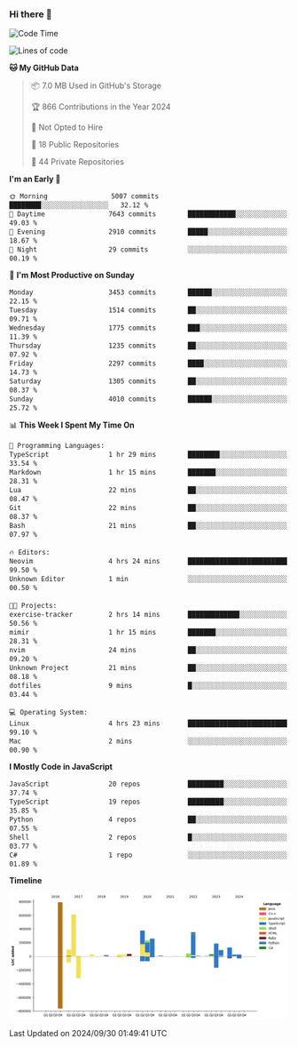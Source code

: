 ### Hi there 👋

<!--
**Clumsy-Coder/Clumsy-Coder** is a ✨ _special_ ✨ repository because its `README.md` (this file) appears on your GitHub profile.

Here are some ideas to get you started:

- 🔭 I’m currently working on ...
- 🌱 I’m currently learning ...
- 👯 I’m looking to collaborate on ...
- 🤔 I’m looking for help with ...
- 💬 Ask me about ...
- 📫 How to reach me: ...
- 😄 Pronouns: ...
- ⚡ Fun fact: ...
-->

<!-- anmol098/waka-readme-stats -->
<!--START_SECTION:waka-->
![Code Time](http://img.shields.io/badge/Code%20Time-895%20hrs%2055%20mins-blue)

![Lines of code](https://img.shields.io/badge/From%20Hello%20World%20I%27ve%20Written-3.4%20million%20lines%20of%20code-blue)

**🐱 My GitHub Data** 

> 📦 7.0 MB Used in GitHub's Storage 
 > 
> 🏆 866 Contributions in the Year 2024
 > 
> 🚫 Not Opted to Hire
 > 
> 📜 18 Public Repositories 
 > 
> 🔑 44 Private Repositories 
 > 
**I'm an Early 🐤** 

```text
🌞 Morning                5007 commits        ████████░░░░░░░░░░░░░░░░░   32.12 % 
🌆 Daytime                7643 commits        ████████████░░░░░░░░░░░░░   49.03 % 
🌃 Evening                2910 commits        █████░░░░░░░░░░░░░░░░░░░░   18.67 % 
🌙 Night                  29 commits          ░░░░░░░░░░░░░░░░░░░░░░░░░   00.19 % 
```
📅 **I'm Most Productive on Sunday** 

```text
Monday                   3453 commits        ██████░░░░░░░░░░░░░░░░░░░   22.15 % 
Tuesday                  1514 commits        ██░░░░░░░░░░░░░░░░░░░░░░░   09.71 % 
Wednesday                1775 commits        ███░░░░░░░░░░░░░░░░░░░░░░   11.39 % 
Thursday                 1235 commits        ██░░░░░░░░░░░░░░░░░░░░░░░   07.92 % 
Friday                   2297 commits        ████░░░░░░░░░░░░░░░░░░░░░   14.73 % 
Saturday                 1305 commits        ██░░░░░░░░░░░░░░░░░░░░░░░   08.37 % 
Sunday                   4010 commits        ██████░░░░░░░░░░░░░░░░░░░   25.72 % 
```


📊 **This Week I Spent My Time On** 

```text
💬 Programming Languages: 
TypeScript               1 hr 29 mins        ████████░░░░░░░░░░░░░░░░░   33.54 % 
Markdown                 1 hr 15 mins        ███████░░░░░░░░░░░░░░░░░░   28.31 % 
Lua                      22 mins             ██░░░░░░░░░░░░░░░░░░░░░░░   08.47 % 
Git                      22 mins             ██░░░░░░░░░░░░░░░░░░░░░░░   08.37 % 
Bash                     21 mins             ██░░░░░░░░░░░░░░░░░░░░░░░   07.97 % 

🔥 Editors: 
Neovim                   4 hrs 24 mins       █████████████████████████   99.50 % 
Unknown Editor           1 min               ░░░░░░░░░░░░░░░░░░░░░░░░░   00.50 % 

🐱‍💻 Projects: 
exercise-tracker         2 hrs 14 mins       █████████████░░░░░░░░░░░░   50.56 % 
mimir                    1 hr 15 mins        ███████░░░░░░░░░░░░░░░░░░   28.31 % 
nvim                     24 mins             ██░░░░░░░░░░░░░░░░░░░░░░░   09.20 % 
Unknown Project          21 mins             ██░░░░░░░░░░░░░░░░░░░░░░░   08.18 % 
dotfiles                 9 mins              █░░░░░░░░░░░░░░░░░░░░░░░░   03.44 % 

💻 Operating System: 
Linux                    4 hrs 23 mins       █████████████████████████   99.10 % 
Mac                      2 mins              ░░░░░░░░░░░░░░░░░░░░░░░░░   00.90 % 
```

**I Mostly Code in JavaScript** 

```text
JavaScript               20 repos            █████████░░░░░░░░░░░░░░░░   37.74 % 
TypeScript               19 repos            █████████░░░░░░░░░░░░░░░░   35.85 % 
Python                   4 repos             ██░░░░░░░░░░░░░░░░░░░░░░░   07.55 % 
Shell                    2 repos             █░░░░░░░░░░░░░░░░░░░░░░░░   03.77 % 
C#                       1 repo              ░░░░░░░░░░░░░░░░░░░░░░░░░   01.89 % 
```



**Timeline**

![Lines of Code chart](https://raw.githubusercontent.com/Clumsy-Coder/Clumsy-Coder/main/assets/bar_graph.png)


 Last Updated on 2024/09/30 01:49:41 UTC
<!--END_SECTION:waka-->
